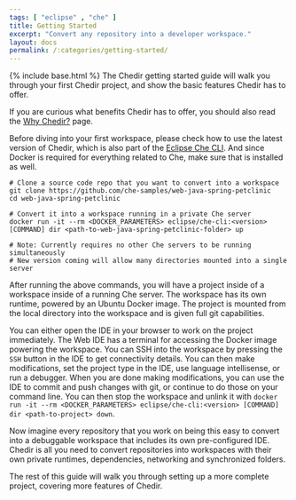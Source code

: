 ```yaml
---
tags: [ "eclipse" , "che" ]
title: Getting Started
excerpt: "Convert any repository into a developer workspace."
layout: docs
permalink: /:categories/getting-started/
---
```

{% include base.html %}
The Chedir getting started guide will walk you through your first Chedir project, and show the basic features Chedir has to offer.

If you are curious what benefits Chedir has to offer, you should also read the [Why Chedir?]({{base}}/docs/chedir/why/index.html) page.

Before diving into your first workspace, please check how to use the latest version of Chedir, which is also part of the [Eclipse Che CLI]({{base}}/docs/setup/getting-started/index.html). And since Docker is required for everything related to Che, make sure that is installed as well.


```shell  
# Clone a source code repo that you want to convert into a workspace
git clone https://github.com/che-samples/web-java-spring-petclinic
cd web-java-spring-petclinic

# Convert it into a workspace running in a private Che server
docker run -it --rm <DOCKER_PARAMETERS> eclipse/che-cli:<version> [COMMAND] dir <path-to-web-java-spring-petclinic-folder> up

# Note: Currently requires no other Che servers to be running simultaneously
# New version coming will allow many directories mounted into a single server
```


After running the above commands, you will have a project inside of a workspace inside of a running Che server. The workspace has its own runtime, powered by an Ubuntu Docker image. The project is mounted from the local directory into the workspace and is given full git capabilities.

You can either open the IDE in your browser to work on the project immediately. The Web IDE has a terminal for accessing the Docker image powering the workspace. You can SSH into the workspace by pressing the `SSH` button in the IDE to get connectivity details. You can then make modifications, set the project type in the IDE, use language intellisense, or run a debugger. When you are done making modifications, you can use the IDE to commit and push changes with git, or continue to do those on your command line. You can then stop the workspace and unlink it with `docker run -it --rm <DOCKER_PARAMETERS> eclipse/che-cli:<version> [COMMAND] dir <path-to-project> down`.

Now imagine every repository that you work on being this easy to convert into a debuggable workspace that includes its own pre-configured IDE. Chedir is all you need to convert repositories into workspaces with their own private runtimes, dependencies, networking and synchronized folders.

The rest of this guide will walk you through setting up a more complete project, covering more features of Chedir.
